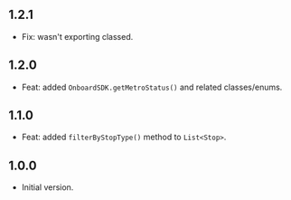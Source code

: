 ## 1.2.1

- Fix: wasn't exporting classed.
## 1.2.0

- Feat: added `OnboardSDK.getMetroStatus()` and related classes/enums.
## 1.1.0

- Feat: added `filterByStopType()` method to `List<Stop>`.
## 1.0.0

- Initial version.
